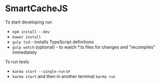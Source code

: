 # SmartCacheJS

To start developing run

 - `npm install --dev`
 - `bower install`
 - `gulp tsd` - installs TypeScript definitions
 - `gulp watch` (optional) - to watch *.ts files for changes and "recompiles" immediately

 To run tests
 
 - `karma start --single-run` or
 - `karma start` and then in another terminal `karma run`
